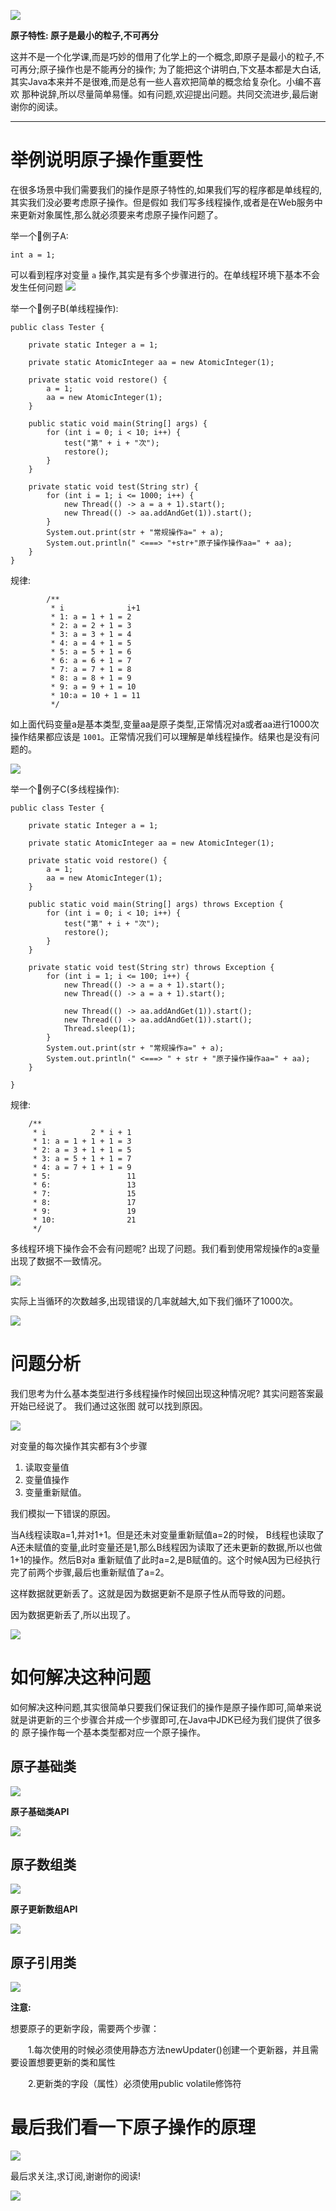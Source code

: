 
![](https://img.springlearn.cn/blog/learn_1589361031000.png)


**原子特性: 原子是最小的粒子,不可再分**

这并不是一个化学课,而是巧妙的借用了化学上的一个概念,即原子是最小的粒子,不可再分;原子操作也是不能再分的操作;
为了能把这个讲明白,下文基本都是大白话,其实Java本来并不是很难,而是总有一些人喜欢把简单的概念给复杂化。小编不喜欢
那种说辞,所以尽量简单易懂。如有问题,欢迎提出问题。共同交流进步,最后谢谢你的阅读。

---

# 举例说明原子操作重要性

在很多场景中我们需要我们的操作是原子特性的,如果我们写的程序都是单线程的,其实我们没必要考虑原子操作。但是假如
我们写多线程操作,或者是在Web服务中来更新对象属性,那么就必须要来考虑原子操作问题了。

举一个🌰例子A:

```
int a = 1;
```

可以看到程序对变量 `a` 操作,其实是有多个步骤进行的。在单线程环境下基本不会发生任何问题
![](https://img.springlearn.cn/blog/learn_1589372995000.png)


举一个🌰例子B(单线程操作):


```
public class Tester {

    private static Integer a = 1;

    private static AtomicInteger aa = new AtomicInteger(1);

    private static void restore() {
        a = 1;
        aa = new AtomicInteger(1);
    }

    public static void main(String[] args) {
        for (int i = 0; i < 10; i++) {
            test("第" + i + "次");
            restore();
        }
    }

    private static void test(String str) {
        for (int i = 1; i <= 1000; i++) {
            new Thread(() -> a = a + 1).start();
            new Thread(() -> aa.addAndGet(1)).start();
        }
        System.out.print(str + "常规操作a=" + a);
        System.out.println(" <===> "+str+"原子操作操作aa=" + aa);
    }
}
```

规律:

```
        /**
         * i              i+1
         * 1: a = 1 + 1 = 2
         * 2: a = 2 + 1 = 3
         * 3: a = 3 + 1 = 4
         * 4: a = 4 + 1 = 5
         * 5: a = 5 + 1 = 6
         * 6: a = 6 + 1 = 7
         * 7: a = 7 + 1 = 8
         * 8: a = 8 + 1 = 9
         * 9: a = 9 + 1 = 10
         * 10:a = 10 + 1 = 11
         */
```

如上面代码变量a是基本类型,变量aa是原子类型,正常情况对a或者aa进行1000次操作结果都应该是
`1001`。正常情况我们可以理解是单线程操作。结果也是没有问题的。

![](https://img.springlearn.cn/blog/learn_1589380382000.png)

举一个🌰例子C(多线程操作):

```
public class Tester {

    private static Integer a = 1;

    private static AtomicInteger aa = new AtomicInteger(1);

    private static void restore() {
        a = 1;
        aa = new AtomicInteger(1);
    }

    public static void main(String[] args) throws Exception {
        for (int i = 0; i < 10; i++) {
            test("第" + i + "次");
            restore();
        }
    }

    private static void test(String str) throws Exception {
        for (int i = 1; i <= 100; i++) {
            new Thread(() -> a = a + 1).start();
            new Thread(() -> a = a + 1).start();

            new Thread(() -> aa.addAndGet(1)).start();
            new Thread(() -> aa.addAndGet(1)).start();
            Thread.sleep(1);
        }
        System.out.print(str + "常规操作a=" + a);
        System.out.println(" <===> " + str + "原子操作操作aa=" + aa);
    }
    
}

```

规律:

```
    /**
     * i          2 * i + 1
     * 1: a = 1 + 1 + 1 = 3
     * 2: a = 3 + 1 + 1 = 5
     * 3: a = 5 + 1 + 1 = 7
     * 4: a = 7 + 1 + 1 = 9
     * 5:                 11
     * 6:                 13
     * 7:                 15
     * 8:                 17
     * 9:                 19
     * 10:                21
     */
```

多线程环境下操作会不会有问题呢? 出现了问题。我们看到使用常规操作的a变量出现了数据不一致情况。


![](https://img.springlearn.cn/blog/learn_1589375176000.png)

实际上当循环的次数越多,出现错误的几率就越大,如下我们循环了1000次。


![](https://img.springlearn.cn/blog/learn_1589375386000.png)

# 问题分析

我们思考为什么基本类型进行多线程操作时候回出现这种情况呢? 其实问题答案最开始已经说了。 我们通过这张图
就可以找到原因。

![](https://img.springlearn.cn/blog/learn_1589372995000.png)

对变量的每次操作其实都有3个步骤
1. 读取变量值
2. 变量值操作
3. 变量重新赋值。

我们模拟一下错误的原因。

当A线程读取a=1,并对1+1。但是还未对变量重新赋值a=2的时候，
B线程也读取了A还未赋值的变量,此时变量还是1,那么B线程因为读取了还未更新的数据,所以也做1+1的操作。然后B对a
重新赋值了此时a=2,是B赋值的。这个时候A因为已经执行完了前两个步骤,最后也重新赋值了a=2。

这样数据就更新丢了。这就是因为数据更新不是原子性从而导致的问题。

因为数据更新丢了,所以出现了。

![](https://img.springlearn.cn/blog/learn_1589380830000.png)


# 如何解决这种问题

如何解决这种问题,其实很简单只要我们保证我们的操作是原子操作即可,简单来说就是讲更新的三个步骤合并成一个步骤即可,在Java中JDK已经为我们提供了很多的
原子操作每一个基本类型都对应一个原子操作。

## 原子基础类

![](https://img.springlearn.cn/blog/learn_1589378016000.png)


**原子基础类API**

![](https://img.springlearn.cn/blog/learn_1589378409000.png)

## 原子数组类

![](https://img.springlearn.cn/blog/learn_1589378718000.png)

**原子更新数组API**

![](https://img.springlearn.cn/blog/learn_1589378583000.png)


## 原子引用类

![](https://img.springlearn.cn/blog/learn_1589379304000.png)

**注意:** 

想要原子的更新字段，需要两个步骤：

　　1.每次使用的时候必须使用静态方法newUpdater()创建一个更新器，并且需要设置想要更新的类和属性

　　2.更新类的字段（属性）必须使用public volatile修饰符


# 最后我们看一下原子操作的原理


![](https://img.springlearn.cn/blog/learn_1589379629000.png)




最后求关注,求订阅,谢谢你的阅读!


![](https://img.springlearn.cn/blog/learn_1589360371000.png)
